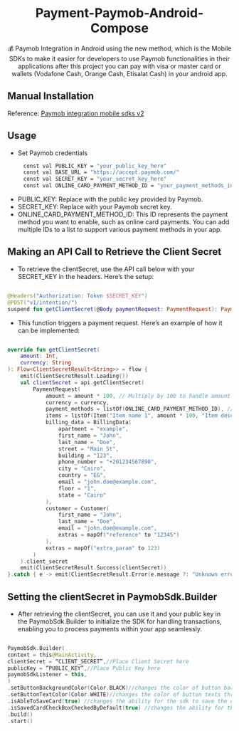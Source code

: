 <h1 align="center"> Payment-Paymob-Android-Compose </h1>

<p align="center"> 💰 Paymob Integration in Android using the new method, which is the Mobile SDKs to make it easier for developers to use Paymob functionalities in their applications after this project you can pay with visa or master card or wallets (Vodafone Cash, Orange Cash, Etisalat Cash) in your android app. </p>


## Manual Installation

Reference: [Paymob integration mobile sdks v2](https://developers.paymob.com/egypt/mobile-sdks/mobile-sdks-v2/android-sdk-2)

## Usage
- Set Paymob credentials
```bash
     const val PUBLIC_KEY = "your_public_key_here"
     const val BASE_URL = "https://accept.paymob.com/"
     const val SECRET_KEY = "your_secret_key_here"
     const val ONLINE_CARD_PAYMENT_METHOD_ID = "your_payment_methods_id_here"
```

- PUBLIC_KEY: Replace with the public key provided by Paymob.
- SECRET_KEY: Replace with your Paymob secret key.
- ONLINE_CARD_PAYMENT_METHOD_ID: This ID represents the payment method you want to enable, such as online card payments. You can add multiple IDs to a list to support various payment methods in your app.

## Making an API Call to Retrieve the Client Secret

- To retrieve the clientSecret, use the API call below with your SECRET_KEY in the headers. Here’s the setup:

```kotlin

@Headers("Authorization: Token $SECRET_KEY")
@POST("v1/intention/")
suspend fun getClientSecret(@Body paymentRequest: PaymentRequest): PaymentResponse

```

 - This function triggers a payment request. Here’s an example of how it can be implemented:

```kotlin

override fun getClientSecret(
    amount: Int,
    currency: String
): Flow<ClientSecretResult<String>> = flow {
    emit(ClientSecretResult.Loading())
    val clientSecret = api.getClientSecret(
        PaymentRequest(
            amount = amount * 100, // Multiply by 100 to handle amount in cents
            currency = currency,
            payment_methods = listOf(ONLINE_CARD_PAYMENT_METHOD_ID), // Add all Payment Method IDs as needed
            items = listOf(Item("Item name 1", amount * 100, "Item description 1", 1)),
            billing_data = BillingData(
                apartment = "example",
                first_name = "John",
                last_name = "Doe",
                street = "Main St",
                building = "123",
                phone_number = "+201234567890",
                city = "Cairo",
                country = "EG",
                email = "john.doe@example.com",
                floor = "1",
                state = "Cairo"
            ),
            customer = Customer(
                first_name = "John",
                last_name = "Doe",
                email = "john.doe@example.com",
                extras = mapOf("reference" to "12345")
            ),
            extras = mapOf("extra_param" to 123)
        )
    ).client_secret
    emit(ClientSecretResult.Success(clientSecret))
}.catch { e -> emit(ClientSecretResult.Error(e.message ?: "Unknown error")) }


```



## Setting the clientSecret in PaymobSdk.Builder

- After retrieving the clientSecret, you can use it and your public key in the PaymobSdk.Builder to initialize the SDK for handling transactions, enabling you to process payments within your app seamlessly.


```kotlin

PaymobSdk.Builder(
context = this@MainActivity,
clientSecret = “CLIENT_SECRET”,//Place Client Secret here
publicKey = “PUBLIC_KEY”,//Place Public Key here
paymobSdkListener = this,
)
.setButtonBackgroundColor(Color.BLACK)//changes the color of button backgrounds throughout the SDK, and set by default to black
.setButtonTextColor(Color.WHITE)//changes the color of button texts throughout the SDK, and set by default to white
.isAbleToSaveCard(true) //changes the ability for the sdk to save the card info or no
.isSavedCardCheckBoxCheckedByDefault(true) //changes the ability for the sdk if the save card checkbox is checked ot not
.build()
.start()

```




